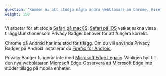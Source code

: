```yaml
---
question: 'Kommer ni att stödja några andra webbläsare än Chrome, Firefox, Edge och Opera?'
weight: 150
---
```


Vi arbetar för att stödja [Safari på macOS](https://github.com/EFForg/privacybadger/issues/549#issuecomment-1209648999). [Safari på iOS](https://github.com/EFForg/privacybadger/issues/549#issuecomment-744583479) verkar sakna vissa tilläggsfunktioner som Privacy Badger behöver för att fungera korrekt.

Chrome på Android har inte stöd för tillägg. Om du vill använda Privacy Badger på Android installerar du [Firefox för Android](https://play.google.com/store/apps/details?id=org.mozilla.firefox).

Privacy Badger fungerar inte med [Microsoft Edge Legacy](https://support.microsoft.com/sv-se/microsoft-edge/vad-%C3%A4r-tidigare-microsoft-edge-3e779e55-4c55-08e6-ecc8-2333768c0fb0). Vänligen byt till den nya webbläsaren [Microsoft Edge](https://www.microsoft.com/sv-se/edge). Observera att Microsoft Edge inte stöder tillägg på mobila enheter.

